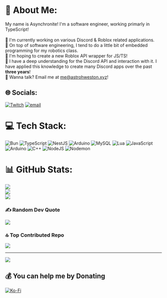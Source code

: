 # 💫 About Me:
My name is Asynchronite! I'm a software engineer, working primarly in TypeScript!<br><br>🔭 I'm currently working on various Discord & Roblox related applications.<br>🤖 On top of software engineering, I tend to do a little bit of embedded programming for my robotics class.<br>🔬 I'm hoping to create a new Roblox API wrapper for JS/TS!<br>🧋 I have a deep understanding for the Discord API and interaction with it. I have applied this knowledge to create many Discord apps over the past **three years**!<br>💬 Wanna talk? Email me at me@astrohweston.xyz!


## 🌐 Socials:
[![Twitch](https://img.shields.io/badge/Twitch-%239146FF.svg?logo=Twitch&logoColor=white)](https://twitch.tv/asynchronite) [![email](https://img.shields.io/badge/Email-D14836?logo=gmail&logoColor=white)](mailto:me@astrohweston.xyz) 

# 💻 Tech Stack:
![Bun](https://img.shields.io/badge/Bun-%23000000.svg?style=for-the-badge&logo=bun&logoColor=white) ![TypeScript](https://img.shields.io/badge/typescript-%23007ACC.svg?style=for-the-badge&logo=typescript&logoColor=white) ![NestJS](https://img.shields.io/badge/nestjs-%23E0234E.svg?style=for-the-badge&logo=nestjs&logoColor=white) ![Arduino](https://img.shields.io/badge/-Arduino-00979D?style=for-the-badge&logo=Arduino&logoColor=white) ![MySQL](https://img.shields.io/badge/mysql-4479A1.svg?style=for-the-badge&logo=mysql&logoColor=white) ![Lua](https://img.shields.io/badge/lua-%232C2D72.svg?style=for-the-badge&logo=lua&logoColor=white) ![JavaScript](https://img.shields.io/badge/javascript-%23323330.svg?style=for-the-badge&logo=javascript&logoColor=%23F7DF1E) ![Arduino](https://img.shields.io/badge/-Arduino-00979D?style=for-the-badge&logo=Arduino&logoColor=white) ![C++](https://img.shields.io/badge/c++-%2300599C.svg?style=for-the-badge&logo=c%2B%2B&logoColor=white) ![NodeJS](https://img.shields.io/badge/node.js-6DA55F?style=for-the-badge&logo=node.js&logoColor=white) ![Nodemon](https://img.shields.io/badge/NODEMON-%23323330.svg?style=for-the-badge&logo=nodemon&logoColor=%BBDEAD)
# 📊 GitHub Stats:
![](https://github-readme-stats.vercel.app/api?username=Asynchronite&theme=blue_navy&hide_border=false&include_all_commits=true&count_private=true)<br/>
![](https://nirzak-streak-stats.vercel.app/?user=Asynchronite&theme=blue_navy&hide_border=false)<br/>
![](https://github-readme-stats.vercel.app/api/top-langs/?username=Asynchronite&theme=blue_navy&hide_border=false&include_all_commits=true&count_private=true&layout=compact)

### ✍️ Random Dev Quote
![](https://quotes-github-readme.vercel.app/api?type=horizontal&theme=radical)

### 🔝 Top Contributed Repo
![](https://github-contributor-stats.vercel.app/api?username=Asynchronite&limit=5&theme=dark&combine_all_yearly_contributions=true)

---
[![](https://visitcount.itsvg.in/api?id=Asynchronite&icon=2&color=0)](https://visitcount.itsvg.in)

  ## 💰 You can help me by Donating
  [![Ko-Fi](https://img.shields.io/badge/Ko--fi-F16061?style=for-the-badge&logo=ko-fi&logoColor=white)](https://ko-fi.com/asynchronite) 

  
<!-- Proudly created with GPRM ( https://gprm.itsvg.in ) -->
